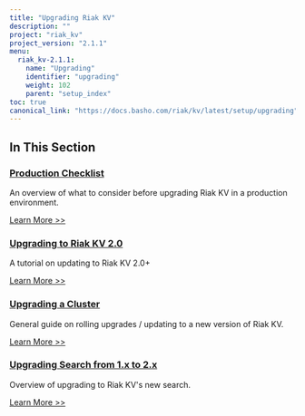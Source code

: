 ```yaml
---
title: "Upgrading Riak KV"
description: ""
project: "riak_kv"
project_version: "2.1.1"
menu:
  riak_kv-2.1.1:
    name: "Upgrading"
    identifier: "upgrading"
    weight: 102
    parent: "setup_index"
toc: true
canonical_link: "https://docs.basho.com/riak/kv/latest/setup/upgrading"
---
```


[upgrade checklist]: ./checklist
[upgrade version]: ./version
[upgrade cluster]: ./cluster
[upgrade mdc]: ./multi-datacenter
[upgrade search]: ./search

## In This Section

### [Production Checklist][upgrade checklist]

An overview of what to consider before upgrading Riak KV in a production environment.

[Learn More >>][upgrade checklist]

### [Upgrading to Riak KV 2.0][upgrade version]

A tutorial on updating to Riak KV 2.0+

[Learn More >>][upgrade version]

### [Upgrading a Cluster][upgrade cluster]

General guide on rolling upgrades / updating to a new version of Riak KV.

[Learn More >>][upgrade cluster]



### [Upgrading Search from 1.x to 2.x][upgrade search]

Overview of upgrading to Riak KV's new search.

[Learn More >>][upgrade search]

